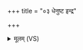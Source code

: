 +++
title = "०३ धेनुष्ट इन्द्र"

+++
<details><summary>मूलम् (VS)</summary>

धे॒नुष्ट॑ इन्द्र सू॒नृता॒ यज॑मानाय सुन्व॒ते। गामश्वं॑ पि॒प्युषी॑ दुहे ॥
</details>